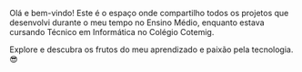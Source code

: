 Olá e bem-vindo! Este é o espaço onde compartilho todos os projetos que desenvolvi durante o meu tempo no Ensino Médio, enquanto estava cursando Técnico em Informática no Colégio Cotemig. 

Explore e descubra os frutos do meu aprendizado e paixão pela tecnologia. 😎
